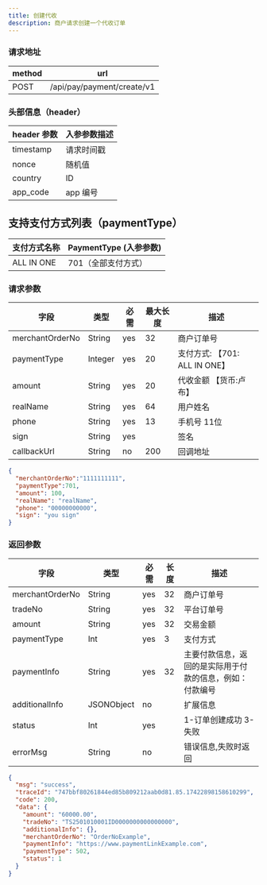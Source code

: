 ```yaml
---
title: 创建代收
description: 商户请求创建一个代收订单
---
```


### 请求地址

| method | url                        |
| ------ | -------------------------- |
| POST   | /api/pay/payment/create/v1 |

### 头部信息（header）

| header 参数 | 入参参数描述 |
| ----------- | ------------ |
| timestamp   | 请求时间戳   |
| nonce       | 随机值       |
| country     | ID           |
| app_code    | app 编号     |

## 支持支付方式列表（paymentType）

| 支付方式名称 | PaymentType (入参参数)          |
| ------------ |-----------------------------|
| ALL IN ONE   | 701（全部支付方式）                 |

### 请求参数

| 字段            | 类型      | 必需 | 最大长度 | 描述                      |
| --------------- |---------| ---- |------|-------------------------|
| merchantOrderNo | String  | yes  | 32   | 商户订单号                   |
| paymentType     | Integer | yes  | 20   | 支付方式: 【701: ALL IN ONE】 |
| amount          | String  | yes  | 20   | 代收金额 【货币:卢布】            |
| realName        | String  | yes  | 64   | 用户姓名                    |
| phone           | String  | yes  | 13   | 手机号 11位                 |
| sign            | String  | yes  |      | 签名                      |
| callbackUrl     | String  | no   | 200  | 回调地址                    |

```json
{
  "merchantOrderNo":"1111111111",
  "paymentType":701,
  "amount": 100,
  "realName": "realName",
  "phone": "00000000000",
  "sign": "you sign"
}
```

### 返回参数

| 字段            | 类型       | 必需 | 长度 | 描述                                                     |
| --------------- | ---------- | ---- | ---- | -------------------------------------------------------- |
| merchantOrderNo | String     | yes  | 32   | 商户订单号                                               |
| tradeNo         | String     | yes  | 32   | 平台订单号                                               |
| amount          | String     | yes  | 32   | 交易金额                                                 |
| paymentType     | Int        | yes  | 3    | 支付方式                                                 |
| paymentInfo     | String     | yes  | 32   | 主要付款信息，返回的是实际用于付款的信息，例如：付款编号 |
| additionalInfo  | JSONObject | no   |      | 扩展信息                                                 |
| status          | Int        | yes  |      | 1-订单创建成功 3-失败                                    |
| errorMsg        | String     | no   |      | 错误信息,失败时返回                                      |

```json
{
  "msg": "success",
  "traceId": "747bbf80261844ed85b809212aab0d81.85.17422898158610299",
  "code": 200,
  "data": {
    "amount": "60000.00",
    "tradeNo": "TS2501010001ID0000000000000000",
    "additionalInfo": {},
    "merchantOrderNo": "OrderNoExample",
    "paymentInfo": "https://www.paymentLinkExample.com",
    "paymentType": 502,
    "status": 1
  }
}
```
